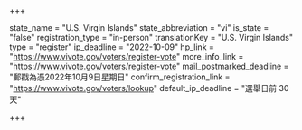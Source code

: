 +++

state_name = "U.S. Virgin Islands"
state_abbreviation = "vi"
is_state = "false"
registration_type = "in-person"
translationKey = "U.S. Virgin Islands"
type = "register"
ip_deadline = "2022-10-09"
hp_link = "https://www.vivote.gov/voters/register-vote"
more_info_link = "https://www.vivote.gov/voters/register-vote"
mail_postmarked_deadline = "郵戳為憑2022年10月9日星期日"
confirm_registration_link = "https://www.vivote.gov/voters/lookup"
default_ip_deadline = "選舉日前 30天"

+++